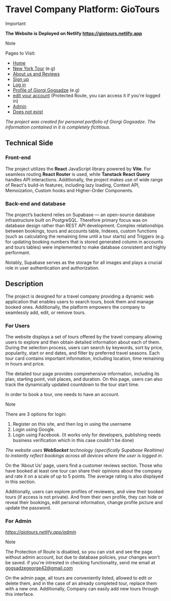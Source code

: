 # Travel Company Platform: GioTours

> [!IMPORTANT] 
> **The Website is Deployed on Netlify https://giotours.netlify.app**

> [!NOTE]
> Pages to Visit: 
>* [Home](https://giotours.netlify.app) 
>* [New York Tour](https://giotours.netlify.app/tours/4) (e.g)
>* [About us and Reviews](https://giotours.netlify.app/about) 
>* [Sign up](https://giotours.netlify.app/signUp) 
>* [Log in](https://giotours.netlify.app/logIn) 
>* [Profile of Giorgi Gogsadze](https://giotours.netlify.app/users/95f2a99b-b721-4ef9-9467-cc7f79ec1642) (e.g)
>* [edit your account](https://giotours.netlify.app/editUser) (Protected Route, you can access it if you're logged in)
>* [Admin](https://giotours.netlify.app/admin) 
>* [Does not exist](https://giotours.netlify.app/jahsfkw) 

_The project was created for personal portfolio of Giorgi Gogsadze. The information contained in it is completely fictitious._

## Technical Side

### Front-end

The project utilizes the **React** JavaScript library powered by **Vite**. For seamless routing **React Router** is used, while **Tanstack React Query** handles API interactions. Additionally, the project makes use of wide range of React's build-in features, including lazy loading, Context API, Memoization, Custom hooks and Higher-Order Components.

### Back-end and database

The project’s backend relies on Supabase — an open-source database infrastructure built on PostgreSQL. Therefore primary focus was on database design rather than REST API development. Complex relationships between bookings, tours and accounts table, Indexes, custom functions (such as calculating the remaining time until a tour starts) and Triggers (e.g. for updating booking numbers that is stored generated column in accounts and tours tables) were implemented to make database consistent and highly performant.

Notably, Supabase serves as the storage for all images and plays a crucial role in user authentication and authorization.

## Description

The project is designed for a travel company providing a dynamic web application that enables users to search tours, book them and manage booked ones. Additionally, the platform empowers the company to seamlessly add, edit, or remove tours.

### For Users

The website displays a set of tours offered by the travel company allowing users to explore and then obtain detailed information about each of them. During the selection process, users can search by keywords, sort by price, popularity, start or end dates, and filter by preferred travel seasons. Each tour card contains important information, including location, time remaining in hours and price. 

The detailed tour page provides comprehensive information, including its plan, starting point, visit places, and duration. On this page, users can also track the dynamically updated countdown to the tour start time.

In order to book a tour, one needs to have an account.

> [!NOTE]
> There are 3 options for login:
> 1. Register on this site, and then log in using the username
> 2. Login using Google.
> 3. Login using Facebook. (It works only for developers, publishing needs business verification which in this case couldn't be done)

_The website uses **WebSocket** technology (specifically Supabase Realtime) to instantly reflect bookings across all devices where the user is logged in._

On the ‘About Us’ page, users find a customer reviews section. Those who have booked at least one tour can share their opinions about the company and rate it on a scale of up to 5 points. The average rating is also displayed in this section.

Additionally, users can explore profiles of reviewers, and view their booked tours (if access is not private). And from their own profile, they can hide or reveal their bookings, edit personal information, change profile picture and update the password.

### For Admin

*https://giotours.netlify.app/admin*

> [!NOTE]
> The Protection of Route is disabled, so you can visit and see the page without admin account, but due to database policies, your changes won't be saved. if you're intrested in checking functionality, send me email at gogsadzegeorge42@gmail.com

On the admin page, all tours are conveniently listed, allowed to edit or delete them, and in the case of an already completed tour, replace them with a new one. Additionally, Company can easily add new tours through this interface.